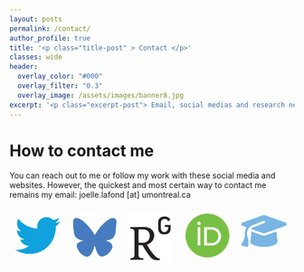 ```yaml
---
layout: posts
permalink: /contact/
author_profile: true
title: '<p class="title-post" > Contact </p>'
classes: wide
header:
  overlay_color: "#000"
  overlay_filter: "0.3"
  overlay_image: /assets/images/banner8.jpg
excerpt: '<p class="excerpt-post"> Email, social medias and research networking</p>' 
---
```


<h1>How to contact me</h1>

You can reach out to me or follow my work with these social media and websites. However, the quickest and most certain way to contact me remains my email: joelle.lafond [at] umontreal.ca

<div class="center_contact">

  <a href="https://twitter.com/JoelleLafond">
    <img style="float: left; Padding: 10px 10px 10px 10px;" width="80px" src="../assets/images/twitter.png" />
   </a>

   <a href="https://bsky.app/profile/joellelafond.bsky.social">
    <img style="float: left; Padding: 10px 10px 10px 10px;" width="80px" src="../assets/images/bsky.png" />
   </a>

   <a href="https://www.researchgate.net/profile/Joelle-Lafond-2">
    <img style="float: left; Padding: 10px 10px 10px 10px;" width="80px" src="../assets/images/researchgate.png"  />
   </a>

  <a href="https://orcid.org/0000-0002-9844-2960">
    <img style="float: left; Padding: 10px 10px 10px 10px;" width="80px" src="../assets/images/orcid.png" />
   </a>

   <a href="https://scholar.google.com/citations?user=24nu_VAAAAAJ&hl=fr">
    <img style="float: left; Padding: 10px 10px 10px 10px;" width="80px" src="../assets/images/scholar.png" />
   </a>

</div>